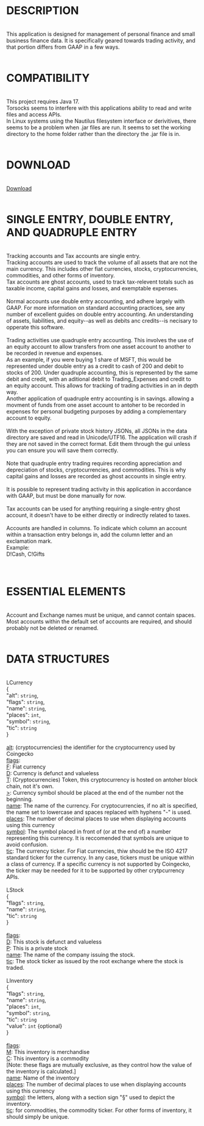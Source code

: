 <h1>DESCRIPTION</h1><br>
This application is designed for management of personal finance and small business finance data.  It is specifically geared towards trading activity, and that portion differs from GAAP in a few ways.<br>
<br>
<h1>COMPATIBILITY</h1><br>
This project requires Java 17.<br>
Torsocks seems to interfere with this applications ability to read and write files and access APIs.<br>
In Linux systems using the Nautilus filesystem interface or derivitives, there seems to be a problem when .jar files are run.  It seems to set the working directory to the home folder rather than the directory the .jar file is in.<br>
<br>
<h1>DOWNLOAD</h1><br>
<a href="https://github.com/DonnyMatchen/DendroFinance/releases">Download</a><br>
<br>
<h1>SINGLE ENTRY, DOUBLE ENTRY, AND QUADRUPLE ENTRY</h1><br>
Tracking accounts and Tax accounts are single entry.<br>
Tracking accounts are used to track the volume of all assets that are not the main currency.  This includes other fiat currencies, stocks, cryptocurrencies, commodities, and other forms of inventory.<br>
Tax accounts are ghost accounts, used to track tax-relevent totals such as taxable income, capital gains and losses, and exemptable expenses.<br>
<br>
Normal accounts use double entry accounting, and adhere largely with GAAP.  For more information on standard accounting practices, see any number of excellent guides on double entry accounting.  An understanding of assets, liabilities, and equity--as well as debits anc credits--is necisary to opperate this software.<br><br>
Trading activities use quadruple entry accounting.  This involves the use of an equity account to allow transfers from one asset account to another to be recorded in revenue and expenses.<br>
As an example, if you were buying 1 share of MSFT, this would be represented under double entry as a credit to cash of 200 and debit to stocks of 200.  Under quadruple accounting, this is represented by the same debit and credit, with an aditional debit to Trading_Expenses and credit to an equity account.  This allows for tracking of trading activities in an in depth way.<br>
Another application of quadruple entry accounting is in savings. allowing a movment of funds from one asset account to antoher to be recorded in expenses for personal budgeting purposes by adding a complementary account to equity.<br>
<br>
With the exception of private stock history JSONs, all JSONs in the data directory are saved and read in Unicode/UTF16.  The application will crash if they are not saved in the correct format.  Edit them through the gui unless you can ensure you will save them correctly.<br>
<br>
Note that quadruple entry trading requires recording appreciation and depreciation of stocks, cryptocurrencies, and commodities.  This is why capital gains and losses are recorded as ghost accounts in single entry.<br>
<br>
It is possible to represent trading activity in this application in accordance with GAAP, but must be done manually for now.<br>
<br>
Tax accounts can be used for anything requiring a single-entry ghost account, it doesn't have to be either directly or indirectly related to taxes.<br>
<br>
Accounts are handled in columns.  To indicate which column an account within a transaction entry belongs in, add the column letter and an exclamation mark.<br>
Example:<br>
D!Cash, C!Gifts<br>
<br>
<br>
<h1>ESSENTIAL ELEMENTS</h1><br>
Account and Exchange names must be unique, and cannot contain spaces.<br>
Most accounts within the default set of accounts are required, and should probably not be deleted or renamed.<br>
<br>
<h1>DATA STRUCTURES</h1><br>
LCurrency<br>
{<br>
  "alt": <code>string</code>,<br>
  "flags": <code>string</code>,<br>
  "name": <code>string</code>,<br>
  "places": <code>int</code>,<br>
  "symbol": <code>string</code>,<br>
  "tic": <code>string</code><br>
}<br>
<br>
<u>alt</u>: (cryptocurrencies) the identifier for the cryptocurrency used by Coingecko<br>
<u>flags</u>:<br>
    <u>F</u>: Fiat currency<br>
    <u>D</u>: Currency is defunct and valueless<br>
    <u>T</u>: (Cryptocurrencies) Token, this cryptocurrency is hosted on antoher block chain, not it's own.<br>
    <u>></u>: Currency symbol should be placed at the end of the number not the beginning.<br>
<u>name</u>: The name of the currency.  For cryptocurrencies, if no alt is specified, the name set to lowercase and spaces replaced with hyphens "-" is used.<br>
<u>places</u>: The number of decimal places to use when displaying accounts using this currency<br>
<u>symbol</u>: The symbol placed in front of (or at the end of) a number representing this currency.  It is reccomended that symbols are unique to avoid confusion.<br>
<u>tic</u>: The currency ticker.  For Fiat currencies, thiw should be the ISO 4217 standard ticker for the currency.  In any case, tickers must be unique within a class of currency.  If a specific currency is not supported by Coingecko, the ticker may be needed for it to be supported by other crytpcurrency APIs.<br>
<br>
LStock<br>
{<br>
  "flags": <code>string</code>,<br>
  "name": <code>string</code>,<br>
  "tic": <code>string</code><br>
}<br>
<br>
<u>flags</u>:<br>
    <u>D</u>: This stock is defunct and valueless<br>
    <u>P</u>: This is a private stock<br>
<u>name</u>: The name of the company issuing the stock.<br>
<u>tic</u>: The stock ticker as issued by the root exchange where the stock is traded.<br>
<br>
LInventory<br>
{<br>
  "flags": <code>string</code>,<br>
  "name": <code>string</code>,<br>
  "places": <code>int</code>,<br>
  "symbol": <code>string</code>,<br>
  "tic": <code>string</code><br>
  "value": <code>int</code> {optional}<br>
}<br>
<br>
<u>flags</u>:<br>
    <u>M</u>: This inventory is merchandise<br>
    <u>C</u>: This inventory is a commodity<br>
[Note: these flags are mutually exclusive, as they control how the value of the inventory is calculated.]<br>
<u>name</u>: Name of the inventory<br>
<u>places</u>: The number of decimal places to use when displaying accounts using this currency<br>
<u>symbol</u>: the letters, along with a section sign "§" used to depict the inventory.<br>
<u>tic</u>: for commodities, the commodity ticker.  For other forms of inventory, it should simply be unique.<br>
